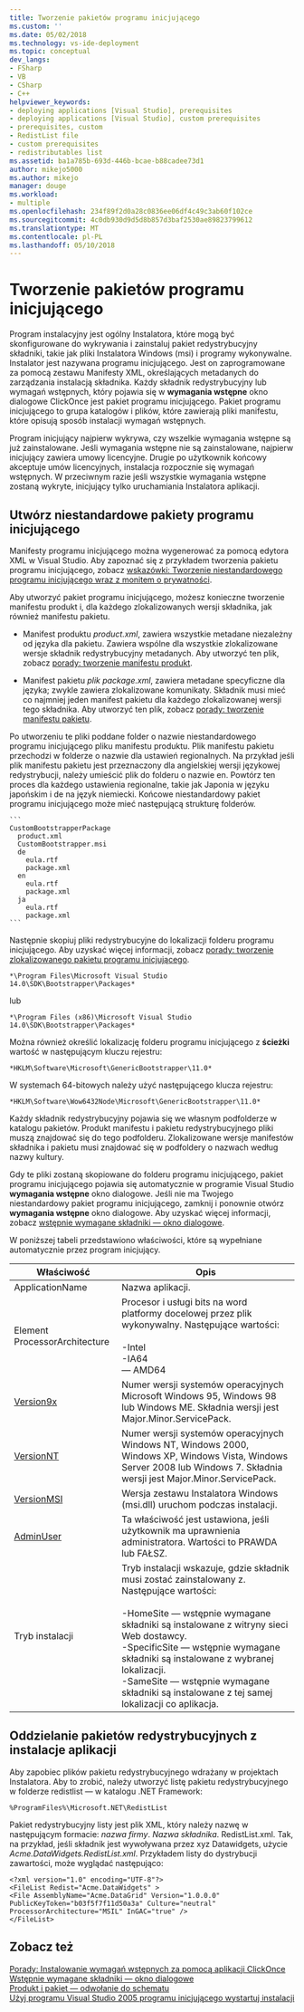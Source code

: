 ```yaml
---
title: Tworzenie pakietów programu inicjującego
ms.custom: ''
ms.date: 05/02/2018
ms.technology: vs-ide-deployment
ms.topic: conceptual
dev_langs:
- FSharp
- VB
- CSharp
- C++
helpviewer_keywords:
- deploying applications [Visual Studio], prerequisites
- deploying applications [Visual Studio], custom prerequisites
- prerequisites, custom
- RedistList file
- custom prerequisites
- redistributables list
ms.assetid: ba1a785b-693d-446b-bcae-b88cadee73d1
author: mikejo5000
ms.author: mikejo
manager: douge
ms.workload:
- multiple
ms.openlocfilehash: 234f89f2d0a28c0836ee06df4c49c3ab60f102ce
ms.sourcegitcommit: 4c0db930d9d5d8b857d3baf2530ae89823799612
ms.translationtype: MT
ms.contentlocale: pl-PL
ms.lasthandoff: 05/10/2018
---
```

# <a name="create-bootstrapper-packages"></a>Tworzenie pakietów programu inicjującego
Program instalacyjny jest ogólny Instalatora, które mogą być skonfigurowane do wykrywania i zainstaluj pakiet redystrybucyjny składniki, takie jak pliki Instalatora Windows (msi) i programy wykonywalne. Instalator jest nazywana programu inicjującego. Jest on zaprogramowane za pomocą zestawu Manifesty XML, określających metadanych do zarządzania instalacją składnika.  Każdy składnik redystrybucyjny lub wymagań wstępnych, który pojawia się w **wymagania wstępne** okno dialogowe ClickOnce jest pakiet programu inicjującego. Pakiet programu inicjującego to grupa katalogów i plików, które zawierają pliki manifestu, które opisują sposób instalacji wymagań wstępnych. 
  
Program inicjujący najpierw wykrywa, czy wszelkie wymagania wstępne są już zainstalowane. Jeśli wymagania wstępne nie są zainstalowane, najpierw inicjujący zawiera umowy licencyjne. Drugie po użytkownik końcowy akceptuje umów licencyjnych, instalacja rozpocznie się wymagań wstępnych. W przeciwnym razie jeśli wszystkie wymagania wstępne zostaną wykryte, inicjujący tylko uruchamiania Instalatora aplikacji.  
  
## <a name="create-custom-bootstrapper-packages"></a>Utwórz niestandardowe pakiety programu inicjującego  
Manifesty programu inicjującego można wygenerować za pomocą edytora XML w Visual Studio. Aby zapoznać się z przykładem tworzenia pakietu programu inicjującego, zobacz [wskazówki: Tworzenie niestandardowego programu inicjującego wraz z monitem o prywatności](../deployment/walkthrough-creating-a-custom-bootstrapper-to-show-a-privacy-prompt.md).  
  
Aby utworzyć pakiet programu inicjującego, możesz konieczne tworzenie manifestu produkt i, dla każdego zlokalizowanych wersji składnika, jak również manifestu pakietu.
  
* Manifest produktu *product.xml*, zawiera wszystkie metadane niezależny od języka dla pakietu. Zawiera wspólne dla wszystkie zlokalizowane wersje składnik redystrybucyjny metadanych.  Aby utworzyć ten plik, zobacz [porady: tworzenie manifestu produkt](../deployment/how-to-create-a-product-manifest.md).
  
* Manifest pakietu *plik package.xml*, zawiera metadane specyficzne dla języka; zwykle zawiera zlokalizowane komunikaty. Składnik musi mieć co najmniej jeden manifest pakietu dla każdego zlokalizowanej wersji tego składnika. Aby utworzyć ten plik, zobacz [porady: tworzenie manifestu pakietu](../deployment/how-to-create-a-package-manifest.md).
  
Po utworzeniu te pliki poddane folder o nazwie niestandardowego programu inicjującego pliku manifestu produktu. Plik manifestu pakietu przechodzi w folderze o nazwie dla ustawień regionalnych. Na przykład jeśli plik manifestu pakietu jest przeznaczony dla angielskiej wersji językowej redystrybucji, należy umieścić plik do folderu o nazwie en. Powtórz ten proces dla każdego ustawienia regionalne, takie jak Japonia w języku japońskim i de na język niemiecki. Końcowe niestandardowy pakiet programu inicjującego może mieć następującą strukturę folderów.  

    ```
    CustomBootstrapperPackage
      product.xml
      CustomBootstrapper.msi
      de
        eula.rtf
        package.xml
      en
        eula.rtf
        package.xml
      ja
        eula.rtf
        package.xml
    ```
  
Następnie skopiuj pliki redystrybucyjne do lokalizacji folderu programu inicjującego. Aby uzyskać więcej informacji, zobacz [porady: tworzenie zlokalizowanego pakietu programu inicjującego](../deployment/how-to-create-a-localized-bootstrapper-package.md).
 
    *\Program Files\Microsoft Visual Studio 14.0\SDK\Bootstrapper\Packages*
    
lub  
    
    *\Program Files (x86)\Microsoft Visual Studio 14.0\SDK\Bootstrapper\Packages*
  
Można również określić lokalizację folderu programu inicjującego z **ścieżki** wartość w następującym kluczu rejestru:  
  
    *HKLM\Software\Microsoft\GenericBootstrapper\11.0*
  
W systemach 64-bitowych należy użyć następującego klucza rejestru:  
  
    *HKLM\Software\Wow6432Node\Microsoft\GenericBootstrapper\11.0*
  
Każdy składnik redystrybucyjny pojawia się we własnym podfolderze w katalogu pakietów. Produkt manifestu i pakietu redystrybucyjnego pliki muszą znajdować się do tego podfolderu. Zlokalizowane wersje manifestów składnika i pakietu musi znajdować się w podfoldery o nazwach według nazwy kultury.  
  
Gdy te pliki zostaną skopiowane do folderu programu inicjującego, pakiet programu inicjującego pojawia się automatycznie w programie Visual Studio **wymagania wstępne** okno dialogowe. Jeśli nie ma Twojego niestandardowy pakiet programu inicjującego, zamknij i ponownie otwórz **wymagania wstępne** okno dialogowe. Aby uzyskać więcej informacji, zobacz [wstępnie wymagane składniki — okno dialogowe](../ide/reference/prerequisites-dialog-box.md).  
  
W poniższej tabeli przedstawiono właściwości, które są wypełniane automatycznie przez program inicjujący.  
  
|Właściwość|Opis|  
|--------------|-----------------|  
|ApplicationName|Nazwa aplikacji.|  
|Element ProcessorArchitecture|Procesor i usługi bits na word platformy docelowej przez plik wykonywalny. Następujące wartości:<br /><br /> -Intel<br />-IA64<br />— AMD64|  
|[Version9x](https://msdn.microsoft.com/en-us/library/aa372490\(v=vs.140\).aspx)|Numer wersji systemów operacyjnych Microsoft Windows 95, Windows 98 lub Windows ME. Składnia wersji jest Major.Minor.ServicePack.|  
|[VersionNT](https://msdn.microsoft.com/en-us/library/aa372495\(v=vs.140\).xaspx)|Numer wersji systemów operacyjnych Windows NT, Windows 2000, Windows XP, Windows Vista, Windows Server 2008 lub Windows 7. Składnia wersji jest Major.Minor.ServicePack.|  
|[VersionMSI](https://msdn.microsoft.com/en-us/library/aa372493\(v=vs.140\).aspx)|Wersja zestawu Instalatora Windows (msi.dll) uruchom podczas instalacji.|  
|[AdminUser](https://msdn.microsoft.com/en-us/library/aa367545\(v=vs.140\).aspx)|Ta właściwość jest ustawiona, jeśli użytkownik ma uprawnienia administratora. Wartości to PRAWDA lub FAŁSZ.|  
|Tryb instalacji|Tryb instalacji wskazuje, gdzie składnik musi zostać zainstalowany z. Następujące wartości:<br /><br /> -HomeSite — wstępnie wymagane składniki są instalowane z witryny sieci Web dostawcy.<br />-SpecificSite — wstępnie wymagane składniki są instalowane z wybranej lokalizacji.<br />-SameSite — wstępnie wymagane składniki są instalowane z tej samej lokalizacji co aplikacja.|  
  
## <a name="separating-redistributables-from-application-installations"></a>Oddzielanie pakietów redystrybucyjnych z instalacje aplikacji  
Aby zapobiec plików pakietu redystrybucyjnego wdrażany w projektach Instalatora. Aby to zrobić, należy utworzyć listę pakietu redystrybucyjnego w folderze redistlist — w katalogu .NET Framework:  
  
`%ProgramFiles%\Microsoft.NET\RedistList`  
  
Pakiet redystrybucyjny listy jest plik XML, który należy nazwę w następującym formacie: *nazwa firmy*. *Nazwa składnika*. RedistList.xml. Tak, na przykład, jeśli składnik jest wywoływana przez xyz Datawidgets, użycie *Acme.DataWidgets.RedistList.xml*. Przykładem listy do dystrybucji zawartości, może wyglądać następująco:  
  
```  
<?xml version="1.0" encoding="UTF-8"?>  
<FileList Redist="Acme.DataWidgets" >  
<File AssemblyName="Acme.DataGrid" Version="1.0.0.0" PublicKeyToken="b03f5f7f11d50a3a" Culture="neutral" ProcessorArchitecture="MSIL" InGAC="true" />  
</FileList>  
```  
  
## <a name="see-also"></a>Zobacz też  
 [Porady: Instalowanie wymagań wstępnych za pomocą aplikacji ClickOnce](../deployment/how-to-install-prerequisites-with-a-clickonce-application.md)   
 [Wstępnie wymagane składniki — okno dialogowe](../ide/reference/prerequisites-dialog-box.md)   
 [Produkt i pakiet — odwołanie do schematu](../deployment/product-and-package-schema-reference.md)   
 [Użyj programu Visual Studio 2005 programu inicjującego wystartuj instalacji](http://go.microsoft.com/fwlink/?LinkId=107537)